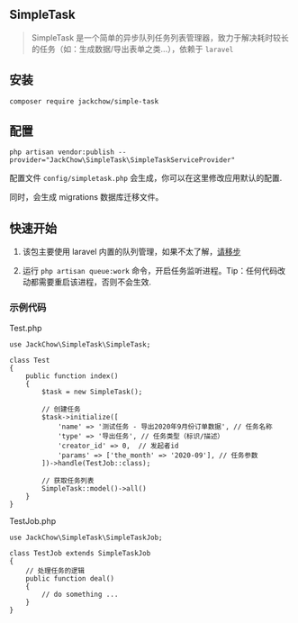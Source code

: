 SimpleTask
------------

> SimpleTask 是一个简单的异步队列任务列表管理器，致力于解决耗时较长的任务（如：生成数据/导出表单之类...），依赖于 `laravel` 


安装
------------
```
composer require jackchow/simple-task
```


配置
------------
```
php artisan vendor:publish --provider="JackChow\SimpleTask\SimpleTaskServiceProvider"
```
配置文件 `config/simpletask.php` 会生成，你可以在这里修改应用默认的配置.

同时，会生成 migrations 数据库迁移文件。 

## 快速开始

1. 该包主要使用 laravel 内置的队列管理，如果不太了解，[请移步](https://learnku.com/docs/laravel/7.x)

2. 运行 `php artisan queue:work` 命令，开启任务监听进程。Tip：任何代码改动都需要重启该进程，否则不会生效.


### 示例代码
Test.php
``` 
use JackChow\SimpleTask\SimpleTask;

class Test
{
    public function index()
    {
        $task = new SimpleTask();
        
        // 创建任务
        $task->initialize([
            'name' => '测试任务 - 导出2020年9月份订单数据', // 任务名称
            'type' => '导出任务', // 任务类型（标识/描述）
            'creator_id' => 0,  // 发起者id
            'params' => ['the_month' => '2020-09'], // 任务参数
        ])->handle(TestJob::class);
        
        // 获取任务列表
        SimpleTask::model()->all()
    }
}

```

TestJob.php
```
use JackChow\SimpleTask\SimpleTaskJob;

class TestJob extends SimpleTaskJob
{
    // 处理任务的逻辑
    public function deal()
    {
        // do something ...
    }
}
```




